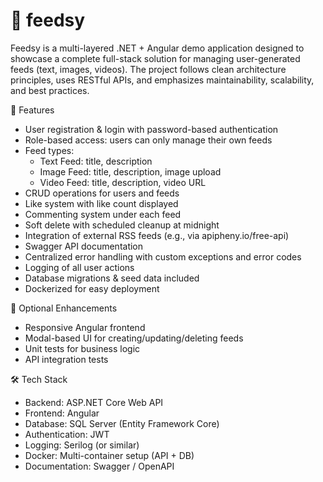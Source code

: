  # 📸 feedsy 
Feedsy is a multi-layered .NET + Angular demo application designed to showcase a complete full-stack solution for managing user-generated feeds (text, images, videos). The project follows clean architecture principles, uses RESTful APIs, and emphasizes maintainability, scalability, and best practices.

🚀 Features
- User registration & login with password-based authentication
- Role-based access: users can only manage their own feeds
- Feed types:
  - Text Feed: title, description
  - Image Feed: title, description, image upload
  - Video Feed: title, description, video URL
- CRUD operations for users and feeds
- Like system with like count displayed
- Commenting system under each feed
- Soft delete with scheduled cleanup at midnight
- Integration of external RSS feeds (e.g., via apipheny.io/free-api)
- Swagger API documentation
- Centralized error handling with custom exceptions and error codes
- Logging of all user actions
- Database migrations & seed data included
- Dockerized for easy deployment

🧪 Optional Enhancements
- Responsive Angular frontend
- Modal-based UI for creating/updating/deleting feeds
- Unit tests for business logic
- API integration tests

🛠 Tech Stack
- Backend: ASP.NET Core Web API
- Frontend: Angular
- Database: SQL Server (Entity Framework Core)
- Authentication: JWT
- Logging: Serilog (or similar)
- Docker: Multi-container setup (API + DB)
- Documentation: Swagger / OpenAPI
